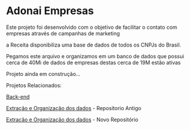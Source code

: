 # Adonai Empresas


Este projeto foi desenvolvido com o objetivo de facilitar o contato com empresas através de campanhas de marketing


a Receita disponibiliza uma base de dados de todos os CNPJs do Brasil.


Pegamos este arquivo e organizamos em um banco de dados que possui cerca de 40Mi de dados de empresas destas cerca de 19M estão ativas


Projeto ainda em construção...


Projetos Relacionados:

[Back-end](https://github.com/Geovane-Araujo/api_empresas)

[Extração e Organização dos dados](https://github.com/Geovane-Araujo/cnpj) - Repositorio Antigo

[Extração e Organização dos dados](https://github.com/Geovane-Araujo/organiza_cnpj) - Novo Repositório


